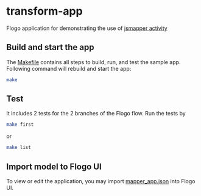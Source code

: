 # transform-app
Flogo application for demonstrating the use of [jsmapper activity](https://github.com/yxuco/flogo-components/tree/master/activity/jsmapper)

## Build and start the app
The [Makefile](https://github.com/yxuco/flogo-components/tree/master/apps/transform-app/Makefile) contains all steps to build, run, and test the sample app.  Following command will rebuild and start the app:
```bash
make
```

## Test
It includes 2 tests for the 2 branches of the Flogo flow.  Run the tests by
```bash
make first
```
or
```bash
make list
```

## Import model to Flogo UI
To view or edit the application, you may import [mapper_app.json](https://github.com/yxuco/flogo-components/tree/master/apps/transform-app/mapper_app.json) into Flogo UI.